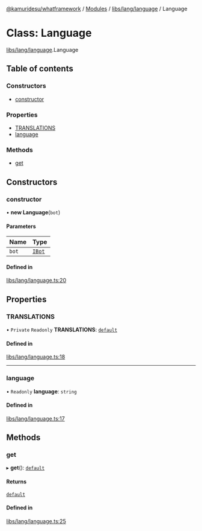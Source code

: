 [@kamuridesu/whatframework](../README.md) / [Modules](../modules.md) / [libs/lang/language](../modules/libs_lang_language.md) / Language

# Class: Language

[libs/lang/language](../modules/libs_lang_language.md).Language

## Table of contents

### Constructors

- [constructor](libs_lang_language.Language.md#constructor)

### Properties

- [TRANSLATIONS](libs_lang_language.Language.md#translations)
- [language](libs_lang_language.Language.md#language)

### Methods

- [get](libs_lang_language.Language.md#get)

## Constructors

### constructor

• **new Language**(`bot`)

#### Parameters

| Name | Type |
| :------ | :------ |
| `bot` | [`IBot`](../interfaces/src_interfaces_bot.IBot.md) |

#### Defined in

[libs/lang/language.ts:20](https://github.com/kamuridesu/WhatFramework/blob/2f7579d/libs/lang/language.ts#L20)

## Properties

### TRANSLATIONS

• `Private` `Readonly` **TRANSLATIONS**: [`default`](../interfaces/libs_lang_interface.default.md)

#### Defined in

[libs/lang/language.ts:18](https://github.com/kamuridesu/WhatFramework/blob/2f7579d/libs/lang/language.ts#L18)

___

### language

• `Readonly` **language**: `string`

#### Defined in

[libs/lang/language.ts:17](https://github.com/kamuridesu/WhatFramework/blob/2f7579d/libs/lang/language.ts#L17)

## Methods

### get

▸ **get**(): [`default`](../interfaces/libs_lang_interface.default.md)

#### Returns

[`default`](../interfaces/libs_lang_interface.default.md)

#### Defined in

[libs/lang/language.ts:25](https://github.com/kamuridesu/WhatFramework/blob/2f7579d/libs/lang/language.ts#L25)
